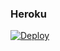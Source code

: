 ### Heroku
[![Deploy](https://www.herokucdn.com/deploy/button.svg)](https://heroku.com/deploy?template=https://github.com/AleJefe36/eveauh)
